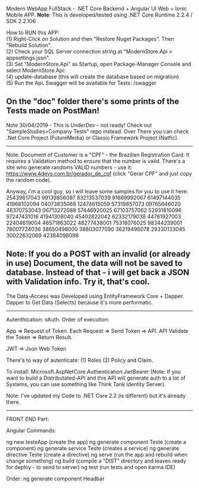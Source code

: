 Modern WebApp FullStack - .NET Core Backend + Angular UI Web + Ionic Mobile APP. 
**Note**: This is developed/tested using .NET Core Runtime 2.2.4 / SDK 2.2.106 .

How to RUN this APP:<br />
(1) Right-Click on Solution and then "Restore Nuget Packages". Then "Rebuild Solution".<br />
(2) Check your SQL Server connection string at "ModernStore.Api > appsettings.json".<br />
(3) Set "ModernStore.Api" as Startup, open Package-Manager Console and select ModernStore.Api:<br />
(4) update-database (this will create the database based on migration)<br />
(5) Run the Api. Swagger will be available for Tests: /swagger<br />

On the "doc" folder there's some prints of the Tests made on PostMan!
------------------------------------------------------------------------------------------------------------

Note 30/04/2019 - This is UnderDev - not ready! Check out "SampleStudies>Company Tests" repo instead. Over
There you can check .Net Core Project (FutureMedia) or Classic Framework Project (Natfic).

------------------------------------------------------------------------------------------------------------
Note: Document of Customer is a "CPF" - the Brazilian Registration Card. It requires a Validation method to
ensure that the number is valid. There's a site who generate randoms VALID numbers - use it:
https://www.4devs.com.br/gerador_de_cpf (click "Gerar CPF" and just copy the random code).

Anyway, i'm a cool guy, so i will leave some samples for you to use it here:
25439617043 99139856097 83213537039 91869992067 61497144035 41968102094 04073835068 12474615059
57319857073 09765646020 48370753043 06713272088 57446920025 67103757062 52931810096 97247431016
41941308040 45402822042 62332179038 44761927003 22404619004 46571863022 48277438001 75318076025
98344239001 78007724036 38650498000 38803077090 36219496078 29330133045 30022632069 42384098098

Note: If you do a POST with an invalid (or already in use) Document, the data will not be saved to database.
Instead of that - i will get back a JSON with Validation info. Try it, that's cool.
------------------------------------------------------------------------------------------------------------

The Data-Access was Developed using EntityFramework Core + Dapper.
Dapper to Get Data (Selects) because it's more performatic.

------------------------------------------------------------------------------------------------------------

Autenthication: oAuth. Order of execution:

App => Request of Token.
Each Request => Send Token => API.
API Validate the Token => Return Result.

JWT => Json Web Token

There's to way of autenticate: (1) Roles (2) Policy and Claim.

To install: Microsoft.AspNetCore.Authentication.JwtBearer
(Note: If you want to build a Distributated-API and this API will generate auth to a lot of Systems, you can
use something like Think Tank Identity Server).

Note: I've updated my Code to .NET Core 2.2 (is different) but it's already there.

------------------------------------------------------------------------------------------------------------

FRONT END Part:

Angular Commands:

ng new testeApp (create the app)
ng generate component Teste (create a component)
ng generate service Teste (creates a service)
ng generate directive Teste (create a directive)
ng serve (run the app and rebuild when change something)
ng build (compile a "DIST" directory and leaves ready for deploy - to send to server)
ng test (run tests and open karma IDE)

Order:
ng generate component Headbar